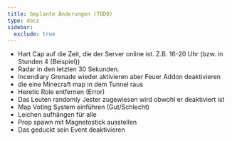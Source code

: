 ```yaml
---
title: Geplante Änderungen (TODO)
type: docs
sidebar:
  exclude: true
---
```


- Hart Cap auf die Zeit, die der Server online ist. Z.B. 16-20 Uhr (bzw. in Stunden 4 (Beispiel))
- Radar in den letzten 30 Sekunden.
- Incendiary Grenade wieder aktivieren aber Feuer Addon deaktivieren
- die eine Minecraft map in dem Tunnel raus
- Heretic Role entfernen (Error)
- Das Leuten randomly Jester zugewiesen wird obwohl er deaktiviert ist
- Map Voting System einführen (Gut/Schlecht)
- Leichen aufhängen für alle
- Prop spawn mit Magnetostick ausstellen
- Das geduckt sein Event deaktivieren
